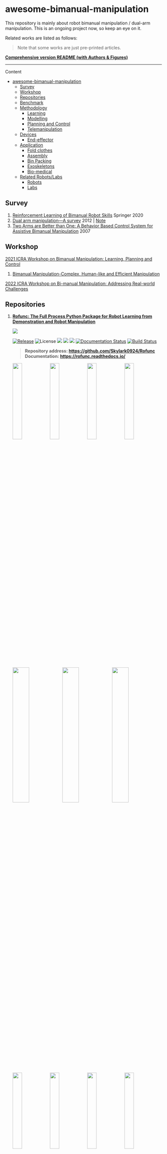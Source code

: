 # awesome-bimanual-manipulation

This repository is mainly about robot bimanual manipulation / dual-arm manipulation. This is an ongoing project now, so keep an eye on it.

Related works are listed as follows:

> Note that some works are just pre-printed articles.

**[Comprehensive version README (with Authors & Figures)](./Comprehensive_readme.md)**

---

Content
- [awesome-bimanual-manipulation](#awesome-bimanual-manipulation)
  - [Survey](#survey)
  - [Workshop](#workshop)
  - [Repositories](#repositories)
  - [Benchmark](#benchmark)
  - [Methodology](#methodology)
    - [Learning](#learning)
    - [Modelling](#modelling)
    - [Planning and Control](#planning-and-control)
    - [Telemanipulation](#telemanipulation)
  - [Devices](#devices)
      - [End-effector](#end-effector)
  - [Application](#application)
    - [Fold clothes](#fold-clothes)
    - [Assembly](#assembly)
    - [Bin Packing](#bin-packing)
    - [Exoskeletons](#exoskeletons)
    - [Bio-medical](#bio-medical)
  - [Related Robots/Labs](#related-robotslabs)
    - [Robots](#robots)
    - [Labs](#labs)

## Survey

1. [Reinforcement Learning of Bimanual Robot Skills](https://link.springer.com/content/pdf/10.1007/978-3-030-26326-3.pdf)  Springer 2020
2. [Dual arm manipulation—A survey](https://www.sciencedirect.com/science/article/pii/S092188901200108X)  2012 | [Note](./Notes/Dual%20arm%20manipulation%20a%20survey.md)
3. [Two Arms are Better than One: A Behavior Based Control System for Assistive Bimanual Manipulation](http://citeseerx.ist.psu.edu/viewdoc/download?doi=10.1.1.94.3846&rep=rep1&type=pdf)  2007

## Workshop 

[2021 ICRA Workshop on Bimanual Manipulation: Learning, Planning and Control](https://sites.google.com/view/icra2021bi-mp/home)

1. [Bimanual Manipulation-Complex, Human-like and Efficient Manipulation](https://www.youtube.com/watch?v=LSQZvQ3gppY)

[2022 ICRA Workshop on Bi-manual Manipulation: Addressing Real-world Challenges](https://sites.google.com/view/bm4rw/home)


## Repositories

1. [**Rofunc: The Full Process Python Package for Robot Learning from Demonstration and Robot Manipulation**](https://github.com/Skylark0924/Rofunc)
   
   ![](./img/rofunc.png)

    [![Release](https://img.shields.io/github/v/release/Skylark0924/Rofunc)](https://pypi.org/project/rofunc/)
    ![License](https://img.shields.io/github/license/Skylark0924/Rofunc?color=blue)
    ![](https://img.shields.io/github/downloads/skylark0924/Rofunc/total)
    [![](https://img.shields.io/github/issues-closed-raw/Skylark0924/Rofunc?color=brightgreen)](https://github.com/Skylark0924/Rofunc/issues?q=is%3Aissue+is%3Aclosed)
    [![](https://img.shields.io/github/issues-raw/Skylark0924/Rofunc?color=orange)](https://github.com/Skylark0924/Rofunc/issues?q=is%3Aopen+is%3Aissue)
    [![Documentation Status](https://readthedocs.org/projects/rofunc/badge/?version=latest)](https://rofunc.readthedocs.io/en/latest/?badge=latest)
    [![Build Status](https://img.shields.io/endpoint.svg?url=https%3A%2F%2Factions-badge.atrox.dev%2FSkylark0924%2FRofunc%2Fbadge%3Fref%3Dmain&style=flat)](https://actions-badge.atrox.dev/Skylark0924/Rofunc/goto?ref=main)
    
    > **Repository address: https://github.com/Skylark0924/Rofunc** <br>
    > **Documentation: https://rofunc.readthedocs.io/**

    
    <img src="img/task_gif3/CURIQbSoftHandSynergyGraspSpatulaRofuncRLPPO.gif" width=25% /><img src="img/task_gif3/CURIQbSoftHandSynergyGraspPower_drillRofuncRLPPO.gif" width=25% /><img src="img/task_gif3/CURIQbSoftHandSynergyGraspPhillips_Screw_DriverRofuncRLPPO.gif" width=25% /><img src="img/task_gif3/CURIQbSoftHandSynergyGraspLarge_clampRofuncRLPPO.gif" width=25% />
    <img src="img/task_gif3/CURICoffeeStirring.gif" width=33.3% /><img src="img/task_gif3/CURIScrew.gif" width=33.3% /><img src="img/task_gif3/CURITaichiPushingHand.gif" width=33.3% />
    <img src="img/task_gif3/HOTU_Random_Motion.gif" width=25% /><img src="img/task_gif3/H1_Random_Motion.gif" width=25% /><img src="img/task_gif3/Bruce_Random_Motion.gif" width=25% /><img src="img/task_gif3/Walker_Random_Motion.gif" width=25% />
    <img src="img/task_gif3/HumanoidFlipRofuncRLAMP.gif" width=33.3% /><img src="img/task_gif3/HumanoidDanceRofuncRLAMP.gif" width=33.3% /><img src="img/task_gif3/HumanoidRunRofuncRLAMP.gif" width=33.3% />
    <img src="img/task_gif3/HumanoidASEHeadingSwordShieldRofuncRLASE.gif" width=33.3% /><img src="img/task_gif3/HumanoidASEStrikeSwordShieldRofuncRLASE.gif" width=33.3% /><img src="img/task_gif3/HumanoidASELocationSwordShieldRofuncRLASE.gif" width=33.3% />
    <img src="img/task_gif3/BiShadowHandLiftUnderarmRofuncRLPPO.gif" width=33.3% /><img src="img/task_gif3/BiShadowHandDoorOpenOutwardRofuncRLPPO.gif" width=33.3% /><img src="img/task_gif3/BiShadowHandSwingCupRofuncRLPPO.gif" width=33.3% />


## Benchmark

1. [robosuite: A Modular Simulation Framework and Benchmark for Robot Learning](https://arxiv.org/pdf/2009.12293)  arxiv 2020
1. [The KIT Bimanual Manipulation Dataset](https://ieeexplore.ieee.org/stamp/stamp.jsp?tp=&arnumber=9555788) Humanoids 2020
1. [DQ robotics: A library for robot modeling and control](https://ieeexplore.ieee.org/abstract/document/9136790/) RA-M 2020
2. [Surreal: Open-source reinforcement learning framework and robot manipulation benchmark](http://proceedings.mlr.press/v87/fan18a.html) CoRL 2018

## Methodology

### Learning 

**Deep Learning**

1. [Learning where to trust unreliable models in an unstructured world for deformable object manipulation](https://www.science.org/doi/pdf/10.1126/scirobotics.abd8170) Science Robotics 2021
1. [FabricFlowNet: Bimanual Cloth Manipulation with a Flow-based Policy](https://proceedings.mlr.press/v164/weng22a/weng22a.pdf) CoRL 2021 | [web](https://sites.google.com/view/fabricflownet)
2. [In-air Knotting of Rope using Dual-Arm Robot based on Deep Learning](https://arxiv.org/pdf/2103.09402.pdf)  iros 2021
2. [Fast Object Learning and Dual-arm Coordination for Cluttered Stowing, Picking, and Packing](https://arxiv.org/pdf/1810.02977.pdf)  ICRA 2018

**Imitation Learning / Learning from Demonstration (LfD)**

1. [Robot Cooking with Stir-fry: Bimanual Non-prehensile Manipulation of Semi-fluid Objects](https://arxiv.org/abs/2205.05960) RA-L 2022

2. [Passive Bimanual Skills Learning From Demonstration With Motion Graph Attention Networks](https://ieeexplore.ieee.org/stamp/stamp.jsp?arnumber=9720487) RA-L 2022

3. [Robot peels banana with goal-conditioned dual-action deep imitation learning](https://arxiv.org/pdf/2203.09749.pdf) arxiv 2022

4. [Transformer-based deep imitation learning for dual-arm robot manipulation](http://arxiv.org/abs/2108.00385)  IROS 2021

5. [Learning Object-Action Relations from Bimanual Human Demonstration Using Graph Networks](https://ieeexplore.ieee.org/stamp/stamp.jsp?tp=&arnumber=8880484) RA-L 2020

6. [Deep Imitation Learning for Bimanual Robotic Manipulation](https://arxiv.org/pdf/2010.05134.pdf)  NeurIPS 2020

7. [Guided Robot Skill Learning: A User-Study on Learning Probabilistic Movement Primitives with Non-Experts](https://ieeexplore.ieee.org/stamp/stamp.jsp?arnumber=9555785) Humanoids 2020  (Dual panda)

8. [Learning and Composing Primitive Skills for Dual-arm Manipulation](https://arxiv.org/pdf/1905.10578.pdf) arxiv 2019

9. [Learning Task Priorities From Demonstrations](https://ieeexplore.ieee.org/stamp/stamp.jsp?tp=&arnumber=8534450) T-RO 2019

10. [Dimensionality reduction for dynamic movement primitives and application to bimanual manipulation of clothes](https://ieeexplore.ieee.org/abstract/document/8344486/)  T-RO 2018

11. [Bimanual Skill Learning with Pose and Joint Space Constraints](https://ieeexplore.ieee.org/stamp/stamp.jsp?tp=&arnumber=8624993) Humanoids 2018

12. [Projected Force-Admittance Control for Compliant Bimanual Tasks](https://ieeexplore.ieee.org/stamp/stamp.jsp?tp=&arnumber=8624916) Humanoids 2018

13. [Constraints extraction from asymmetrical bimanual tasks and their use in coordinated behavior](https://www.sciencedirect.com/science/article/pii/S0921889017300465) RAS 2018

14. [Generalization of Task Model using Compliant Movement Primitives in a Bimanual Setting](https://ieeexplore.ieee.org/stamp/stamp.jsp?tp=&arnumber=8324707) ROBIO 2017

15. [Compliant Movement Primitives in a Bimanual Setting](https://ieeexplore.ieee.org/stamp/stamp.jsp?tp=&arnumber=8246899) Humanoids 2017

16. [Coordinate Change Dynamic Movement Primitives – A Leader-Follower Approach]([IEEE Xplore Full-Text PDF:](https://ieeexplore.ieee.org/stamp/stamp.jsp?tp=&arnumber=7759806)) IROS 2016

16. [Learning bimanual end-effector poses from demonstrations using task-parameterized dynamical systems](https://ieeexplore.ieee.org/abstract/document/7353413/)  IROS 2015

    

**Reinforcement Learning**

1. [Bi-Manual Manipulation and Attachment via Sim-to-Real Reinforcement Learning](https://arxiv.org/pdf/2203.08277.pdf) arxiv 2022
2. [DAIR: Disentangled Attention Intrinsic Regularization for Safe and Efficient Bimanual Manipulation](https://arxiv.org/pdf/2106.05907.pdf)  arxiv 2021
3. [Reinforcement Learning of Bimanual Robot Skills](https://link.springer.com/content/pdf/10.1007/978-3-030-26326-3.pdf)  Springer 2020
4. [Bimanual Regrasping for Suture Needles using Reinforcement Learning for Rapid Motion Planning](https://arxiv.org/pdf/2011.04813)  arxiv 2020
5. [Exploiting symmetries in reinforcement learning of bimanual robotic tasks](https://ieeexplore.ieee.org/abstract/document/8637816/?casa_token=yrF2c8vpWJoAAAAA:SH4mkmqsfU0hmQHKP4wDimRkREx41QclGn-7GXWxZKWDB86MX9gFMcsQd1rbvGrJoz4jlXi1)  RA-L 2019
6. [Door Opening by joining Reinforcement Learning and Intelligent Control](https://ieeexplore.ieee.org/abstract/document/8023522/)  ICRA 2017
7. [Extracting bimanual synergies with reinforcement learning](https://ieeexplore.ieee.org/iel7/8119304/8202121/08206356.pdf)  IROS 2017
8. [Trajectory-model-based reinforcement learning: Application to bimanual humanoid motor learning with a closed-chain constraint](https://ieeexplore.ieee.org/abstract/document/7030010/)  Humanoids 2013
9. [Efficient bimanual manipulation using learned task schemas](https://ieeexplore.ieee.org/abstract/document/9196958/?casa_token=4L7JbTtxEHIAAAAA:6YMmL2K8cUOA2t4L10DxCakin42t5Hlzn2HF6d8GBQ6Aff_S6vsB3qIrl6agNjKpIE7V5uL5)  ICRA 2020 | [video](https://www.youtube.com/watch?v=TBUEHk37a64)
10. [Reinforcement Learning of Clothing Assistance with a Dual-arm Robot](https://ieeexplore.ieee.org/stamp/stamp.jsp?tp=&arnumber=6100915)  RAS 2011
11. [Using dimensionality reduction to exploit constraints in reinforcement learning](https://ieeexplore.ieee.org/iel5/5639431/5648787/05650243.pdf)  IROS 2010




### Modelling 

1. [Redundancy Resolution for Dual-Arm Robots Inspired by Human Asymmetric Bimanual Action: Formulation and Experiments](https://ieeexplore.ieee.org/stamp/stamp.jsp?tp=&arnumber=7140049) ICRA 2015

### Planning and Control 

1. [Keypoint-Based Planar Bimanual Shaping of Deformable Linear Objects Under Environmental Constraints With Hierarchical Action Framework](https://ieeexplore.ieee.org/stamp/stamp.jsp?arnumber=9730102) RA-L 2022
2. [Coupled Multiple Dynamic Movement Primitives Generalization for Deformable Object Manipulation](https://ieeexplore.ieee.org/stamp/stamp.jsp?arnumber=9729408) RA-L 2022
3. [Mixtures of Gaussian Processes for Robot Motion Planning Using Stochastic Trajectory Optimization](https://ieeexplore.ieee.org/stamp/stamp.jsp?arnumber=9733096) T-SMC 2022
4. [Composite-Learning-Based Adaptive Neural Control for Dual-Arm Robots With Relative Motion](https://ieeexplore.ieee.org/stamp/stamp.jsp?arnumber=9305975)  TNNLS 2022
5. [Four-Arm Collaboration: Two Dual-Arm Robots Work Together to Manipulate Tethered Tools](https://ieeexplore.ieee.org/stamp/stamp.jsp?arnumber=9534689) T-Mech 2021
6. [Bidirectional Human–Robot Bimanual Handover of Big Planar Object With Vertical Posture](https://ieeexplore.ieee.org/stamp/stamp.jsp?arnumber=9319192) T-ASE 2021
7. [Initial Results on Grasping and Lifting Physical Deformable Bags with a Bimanual Robot](https://www.cs.cmu.edu/~dseita/data/Daniel_Seita_Physical_Bags_IROS_WS_2021.pdf) IROS 2021
8. [Action Planning for Packing Long Linear Elastic Objects into Compact Boxes with Bimanual Robotic Manipulation](https://arxiv.org/pdf/2110.11652.pdf) arxiv 2021
9. [Wrapp-up: A dual-arm robot for intralogistics](https://ieeexplore.ieee.org/abstract/document/9212558/) RA-M 2020
10. [Pick-and-place in dynamic environments with a mobile dual-arm robot equipped with distributed distance sensors](https://ieeexplore.ieee.org/stamp/stamp.jsp?arnumber=9555672) Humanoids 2020
11. [Discrete Bimanual Manipulation for Wrench Balancing](https://ieeexplore.ieee.org/stamp/stamp.jsp?tp=&arnumber=9196527) ICRA 2020
12. [Dual-arm robotic needle insertion with active tissue deformation for autonomous suturing](https://ieeexplore.ieee.org/abstract/document/8698220/) RA-L 2019
13. [Admittance control for collaborative dual-arm manipulation](https://ieeexplore.ieee.org/stamp/stamp.jsp?arnumber=8981624) ICAR 2019
14. [Finite-Time Convergence Adaptive Fuzzy Control for Dual-Arm Robot With Unknown Kinematics and Dynamics](https://ieeexplore.ieee.org/stamp/stamp.jsp?arnumber=8432051) TFS 2019
15. [Autonomous Dual-Arm Manipulation of Familiar Objects](https://ieeexplore.ieee.org/stamp/stamp.jsp?arnumber=8624922) Humanoids 2018
16. [A Certified-Complete Bimanual Manipulation Planner](https://ieeexplore.ieee.org/stamp/stamp.jsp?arnumber=8283571) T-ASE 2018
17. [Anthropomorphic, Compliant and Lightweight Dual Arm System for Aerial Manipulation](https://ieeexplore.ieee.org/stamp/stamp.jsp?arnumber=8202266) IROS 2017
18. [Neural control of bimanual robots with guaranteed global stability and motion precision](https://ieeexplore.ieee.org/abstract/document/7574390/?casa_token=kQPBQG-y030AAAAA:AGVG2eb3TTfc7KayGN5kCzY3Pgj-810xfqGj3wx-txH2F1n3dRbpB0oBu4wz3EwpwIuf0ZFH)   IEEE TRANSACTIONS ON INDUSTRIAL INFORMATICS 2016
19. [Adaptive Neural Control for Dual-Arm Coordination of Humanoid Robot With Unknown Nonlinearities in Output Mechanism](https://ieeexplore.ieee.org/stamp/stamp.jsp?arnumber=6842647&casa_token=sScRNG3DG6YAAAAA:FRwHH2fsyJUVVAQVAZ6_UWhSg3t5zBRHqVa0UOod3165hiUuCG-2Cq24eGRr8UVorvLnKIxo)  IEEE TRANSACTIONS ON CYBERNETICS 2015
9. [Bimanual grasp planning](https://ieeexplore.ieee.org/abstract/document/6100824/?casa_token=RHzt69-uJoEAAAAA:MuRnwdE1DMQ_6ozhD_JamdWW1f0WuVoaDzsXUJUGXlHr7RfCNeFS8LkVIiDad6slq8BCjdve)  Humanoids 2011



### Telemanipulation

1. [Cooperative Manipulation of Deformable Objects by Single-Leader-Dual-Follower Teleoperation](https://ieeexplore.ieee.org/stamp/stamp.jsp?arnumber=9673113) T-IE 2022
1. [Bimanual Telemanipulation with Force and Haptic Feedback and Predictive Limit Avoidance](https://ieeexplore.ieee.org/stamp/stamp.jsp?arnumber=9568842) ECMR 2021
2. [Online Recognition of Bimanual Coordination Provides Important Context for Movement Data in Bimanual Teleoperated Robots](https://ieeexplore.ieee.org/stamp/stamp.jsp?arnumber=9636272) IROS 2021
2. [Single Master Bimanual Teleoperation System With Efficient Regulation](https://ieeexplore.ieee.org/stamp/stamp.jsp?tp=&arnumber=9011601) T-RO 2020
2. [Relative Impedance-Based Internal Force Control for Bimanual Robot Teleoperation With Varying Time Delay](https://ieeexplore.ieee.org/stamp/stamp.jsp?arnumber=8678711)  T-IE 2020
2. [Shared Autonomous Interface for Reducing Physical Effort in Robot Teleoperation via Human Motion Mapping](https://ieeexplore.ieee.org/stamp/stamp.jsp?arnumber=9197220) ICRA 2020
2. [Shared-Control-Based Bimanual Robot Manipulation](https://par.nsf.gov/servlets/purl/10104547)  Science Robotics 2019 | [video](https://www.youtube.com/watch?v=cGh0UncVxck)
2. [An Intuitive, Affordances Oriented Telemanipulation Framework for a Dual Robot Arm Hand System: On the Execution of Bimanual Tasks](https://ieeexplore.ieee.org/stamp/stamp.jsp?arnumber=8967782) IROS 2019
2. [A wearable, ultralight interface for bimanual teleoperation of a compliant, whole-body-controlled humanoid robot](https://elib.dlr.de/128718/1/inProc.2019.Porges.TORO%20teleop.ICRA.pdf) ICRA 2019
2. [Adaptive Robust Control for Bimanual Cooperative Contact Teleoperation with Relative Jacobian Matrix](https://link.springer.com/content/pdf/10.1007/s10846-018-0863-z.pdf) Journal of Intelligent & Robotic Systems 2019
2. [Human-Robot Interaction Through Fingertip Haptic Devices for Cooperative Manipulation Tasks](https://ieeexplore.ieee.org/stamp/stamp.jsp?arnumber=8956350) RO-MAN 2019
2. [Physical Fatigue Analysis of Assistive Robot Teleoperation via Whole-body Motion Mapping](https://ieeexplore.ieee.org/stamp/stamp.jsp?arnumber=8968544) IROS 2019
2. [Shared-Autonomy Control for Intuitive Bimanual Tele-manipulation](https://ieeexplore.ieee.org/stamp/stamp.jsp?arnumber=8625047) Humanoids 2018 (Dual panda)



## Devices

#### End-effector

1. [Bimanual Handling of Deformable Objects With Hybrid Adhesion](https://ieeexplore.ieee.org/stamp/stamp.jsp?arnumber=9732638) RA-L 2022



## Application

> TODO: Reclassification

### Fold clothes

1. [Benchmarking Bimanual Cloth Manipulation](https://ieeexplore.ieee.org/abstract/document/8957044/?casa_token=7YDA1inxidMAAAAA:ae_aURxVJK_kBxHpJ78zuAF2yHyGqwPbxnVngts0mTInFP9O5Q8ydwY6bgTdVzhOL7l5r2xy)   RA-L 2020

2. [Dynamic cloth manipulation with deep reinforcement learning](https://ieeexplore.ieee.org/abstract/document/9196659/)  ICRA 2020

3. [Dimensionality reduction for dynamic movement primitives and application to bimanual manipulation of clothes](https://ieeexplore.ieee.org/abstract/document/8344486/?casa_token=ysIfcg43YogAAAAA:WNm35Yx_e0attVsn1FsZjn5LxpxJ4W5wcYazVqvXQmHgAOuqqWfKozURCso7NORArhyRXDnp)  T-RO 2018

4. [Bimanual robotic cloth manipulation for laundry folding](https://ieeexplore.ieee.org/abstract/document/6095109/?casa_token=DHO31F1XhDkAAAAA:l5cLtrNkd-HU2IkWRdeMTjMy8CSM4E39tAFsaouhBsBwjGElVScntKAHvcVoT8F4WKrFM3eu)   IROS 2011

   

### Assembly 

1. [A survey of dual-arm robotic issues on assembly tasks](https://link.springer.com/chapter/10.1007/978-3-319-78963-7_59)  Robot Design, Dynamics and Control, 2019

2. [Dual arm robot in cooperation with humans for flexible assembly](https://www.sciencedirect.com/science/article/pii/S0007850617300975)  2017

2. [Bimanual Folding Assembly: Switched Control and Contact Point Estimation](https://ieeexplore.ieee.org/stamp/stamp.jsp?tp=&arnumber=7803279) Humanoids 2016

3. [Robotized assembly process using Dual arm robot](https://www.sciencedirect.com/science/article/pii/S2212827114011354)  2014

4. [Dual Arm Peg-in-Hole Assembly with a Programmed Compliant System](https://ieeexplore.ieee.org/abstract/document/7057477)  URAI 2014

5. [Intuitive dual arm robot programming for assembly operations](https://www.sciencedirect.com/science/article/pii/S0007850614000201)  2014

   

### Bin Packing

1. [A Framework for Robotic Bin Packing with a Dual-Arm Configuration](https://link.springer.com/chapter/10.1007/978-3-030-20131-9_277)  Advances in Mechanism and Machine Science 2018

### Exoskeletons

1. [A Dual Arm Haptic Exoskeleton for Dynamical Coupled Manipulation](https://ieeexplore.ieee.org/stamp/stamp.jsp?arnumber=9517707) AIM 2021
1. [Human-inspired control of dual-arm exoskeleton robots with force and impedance adaptation](https://ieeexplore.ieee.org/abstract/document/8497078/) T-SMC 2020
1. [Coordination Control of a Dual-Arm Exoskeleton Robot Using Human Impedance Transfer Skills](https://ieeexplore.ieee.org/stamp/stamp.jsp?arnumber=7944582) T-SMC 2019
1. [Asymmetric bimanual control of dual-arm exoskeletons for human-cooperative manipulations](https://ieeexplore.ieee.org/abstract/document/8103340/?casa_token=itLqk0n913gAAAAA:jNaUD79YaXBjW8Ztjd0JpvgT35tpdL-B_L8AHt7hBf_gMLSmb0U3nZbtN7JfmT0bPj9gMjOC)  T-RO 2018

### Bio-medical

1. [Anthropomorphic Dual-Arm Coordinated Control for a Single-Port Surgical Robot Based on Dual-Step Optimization](https://ieeexplore.ieee.org/stamp/stamp.jsp?arnumber=9720487) T-MRB 2022

## Related Robots/Labs


    
### Robots

1. CURI

   ![CURI](./img/CURI.png)

2. PR2

   ![pr2](./img/pr2.jpg)

3. ABB YuMi

   ![ABB YuMi](./img/ABB-Yumi.jpg)

4. Rethink Baxter and Sawyer (Of course it's not dual-arm)

   ![baxter-sawyer](./img/baxter-sawyer.jpg)

### Labs
1. [CLOVER Lab (Collaborative and Versatile Robots Laboratory)](https://feichenlab.com/), The Chinese University of Hong Kong.


